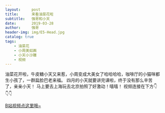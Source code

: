 ```yaml
---
layout:     post
title:      来看油菜花啦
subtitle:   强哥和小天
date:       2019-03-28
author:     强哥
header-img: img/E5-Head.jpg
catalog: true
tags:
    - 油菜花
    - 小周美如画
    - 小天小沙雕
    - 视频
---
```



油菜花开啦，牛皮糖小天又来惹，小周变成大美女了哈哈哈哈，咖啡厅的小猫咪都生小孩了，一群扁脸巴老来福。
四月的小天就要讲完课啦，终于没有那么辛苦了，亲亲小天！
马上要去上海玩去北京拍照了好激动！嘻嘻！
视频连接在下方👇👇👇

<a href="https://www.bilibili.com/video/av47795345/">B站视频点这里哦~</a>
